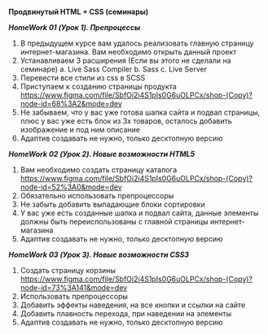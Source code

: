 **Продвинутый HTML + CSS (семинары)**

***HomeWork 01 (Урок 1). Препроцессы***

1. В предыдущем курсе вам удалось реализовать главную страницу интернет-магазина. Вам необходимо открыть данный проект
2. Устанавливаем 3 расширения (Если вы этого не сделали на семинаре) a. Live Sass Compiler b. Sass c. Live Server
3. Перевести все стили из css в SCSS
4. Приступаем к созданию страницы продукта https://www.figma.com/file/SbfOi2i4S1pIs0G6uOLPCx/shop-(Copy)?node-id=68%3A2&mode=dev
5. Не забываем, что у вас уже готова шапка сайта и подвал страницы, плюс у вас уже есть блок из 3х товаров, осталось добавить изображение и под ним описание
6. Адаптив создавать не нужно, только десктопную версию


***HomeWork 02 (Урок 2). Новые возможности HTML5***

1. Вам необходимо создать страницу каталога https://www.figma.com/file/SbfOi2i4S1pIs0G6uOLPCx/shop-(Copy)?node-id=52%3A0&mode=dev
2. Обязательно использовать препроцессоры
3. Не забыть добавить выпадающие блоки сортировки
4. У вас уже есть созданные шапка и подвал сайта, данные элементы должны быть переиспользованы с главной страницы интернет-магазина
5. Адаптив создавать не нужно, только десктопную версию


***HomeWork 03 (Урок 3). Новые возможности CSS3***
 
1. Создать страницу корзины https://www.figma.com/file/SbfOi2i4S1pIs0G6uOLPCx/shop-(Copy)?node-id=73%3A141&mode=dev
2. Использовать препроцессоры
3. Добавить эффекты наведения, на все кнопки и ссылки на сайте
4. Добавить плавность перехода, при наведении на элементы
5. Адаптив создавать не нужно, только десктопную версию